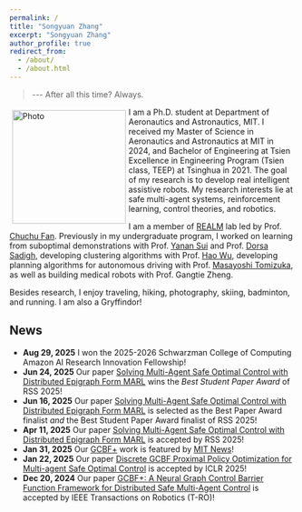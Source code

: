 ```yaml
---
permalink: /
title: "Songyuan Zhang"
excerpt: "Songyuan Zhang"
author_profile: true
redirect_from: 
  - /about/
  - /about.html
---
```


> --- After all this time? Always.

<p>
  <img src="https://syzhang092218-source.github.io/files/syzhang.jpg?raw=true" alt="Photo" style="width: 200px;" hspace="5" vspace="5" align="left"/> 
  I am a Ph.D. student at Department of Aeronautics and Astronautics, MIT. I received my Master of Science in Aeronautics and Astronautics at MIT in 2024, and Bachelor of Engineering at Tsien Excellence in Engineering Program (Tsien class, TEEP) at Tsinghua in 2021. The goal of my research is to develop real intelligent assistive robots. My research interests lie at safe multi-agent systems, reinforcement learning, control theories, and robotics.
</p>


I am a member of [REALM](http://realm.mit.edu/) lab led by Prof. [Chuchu Fan](https://chuchu.mit.edu/). Previously in my undergraduate program, I worked on learning from suboptimal demonstrations with Prof. [Yanan Sui](https://www.yanansui.com/) and Prof. [Dorsa Sadigh](https://dorsa.fyi/), developing clustering algorithms with Prof. [Hao Wu](https://haowu1983.github.io/), developing planning algorithms for autonomous driving with Prof. [Masayoshi Tomizuka](https://msc.berkeley.edu/people/tomizuka.html), as well as building medical robots with Prof. Gangtie Zheng. 

Besides research, I enjoy traveling, hiking, photography, skiing, badminton, and running. I am also a Gryffindor!



## News

- **Aug 29, 2025** I won the 2025-2026 Schwarzman College of Computing Amazon AI Research Innovation Fellowship!
- **Jun 24, 2025** Our paper [Solving Multi-Agent Safe Optimal Control with Distributed Epigraph Form MARL](https://mit-realm.github.io/def-marl/) wins the *Best Student Paper Award* of RSS 2025!
- **Jun 16, 2025** Our paper [Solving Multi-Agent Safe Optimal Control with Distributed Epigraph Form MARL](https://mit-realm.github.io/def-marl/) is selected as the Best Paper Award finalist *and* the Best Student Paper Award finalist of RSS 2025!
- **Apr 11, 2025** Our paper [Solving Multi-Agent Safe Optimal Control with Distributed Epigraph Form MARL](https://mit-realm.github.io/def-marl/) is accepted by RSS 2025!
- **Jan 31, 2025** Our [GCBF+](https://mit-realm.github.io/gcbfplus/) work is featured by [MIT News](https://news.mit.edu/2025/mit-engineers-help-multirobot-systems-stay-safety-zone-0131)! 
- **Jan 22, 2025** Our paper [Discrete GCBF Proximal Policy Optimization for Multi-agent Safe Optimal Control](https://mit-realm.github.io/dgppo/) is accepted by ICLR 2025!
- **Dec 20, 2024** Our paper [GCBF+: A Neural Graph Control Barrier Function Framework for Distributed Safe Multi-Agent Control](https://mit-realm.github.io/gcbfplus/) is accepted by IEEE Transactions on Robotics (T-RO)!
<!-- - **Mar 28, 2024** Our paper [Learning to Stabilize High-dimensional Unknown Systems Using Lyapunov-guided Exploration](https://mit-realm.github.io/lyge-website/) is accepted by L4DC 2024! -->
<!-- - **Mar 21, 2024** Our survey paper [Learning Safe Control for Multi-Robot Systems: Methods, Verification, and Open Challenges](https://www.sciencedirect.com/science/article/abs/pii/S1367578824000178) is accepted by Annual Reviews in Control! -->
<!-- - **Aug 30, 2023**: Our paper [Neural Graph Control Barrier Functions Guided Distributed Collision-avoidance Multi-agent Control](https://mit-realm.github.io/gcbf-website/) is accepted by CoRL 2023! -->
<!-- - **Aug 16, 2023**: Our paper [Physics-Informed, Safety and Stability Certified Neural Control for Uncertain Networked Microgrids](https://ieeexplore.ieee.org/stamp/stamp.jsp?arnumber=10233047) is accepted by IEEE-SG! -->
<!-- - **Mar 15, 2023**: Our paper [Compositional Neural Certificates for Networked Dynamical Systems](https://mit-realm.github.io/neuriss-website/) is accepted by L4DC 2023! -->
<!-- - **Sep 28, 2021**: Our paper [Confidence-Aware Imitation Learning from Demonstrations with Varying Optimality](https://sites.google.com/view/cail/)" is accepted by NeurIPS 2021!  -->
<!-- - **Aug 27, 2021**: First day in our lab at MIT physically! -->
<!-- - **Feb 23, 2021**: I received an offer from MIT! -->
